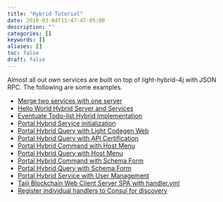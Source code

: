 ```yaml
---
title: "Hybrid Tutorial"
date: 2018-03-04T11:47:47-05:00
description: ""
categories: []
keywords: []
aliases: []
toc: false
draft: false
---
```


Almost all out own services are built on top of light-hybrid-4j with JSON RPC. The following
are some examples.  


- [Merge two services with one server](/tutorial/hybrid/merge-services/)
- [Hello World Hybrid Server and Services](/tutorial/hybrid/hello-world/)
- [Eventuate Todo-list Hybrid Implementation](/tutorial/hybrid/todo-list/)
- [Portal Hybrid Service initialization](/tutorial/hybrid/hybrid-service-initial/)
- [Portal Hybrid Query with Light Codegen Web](/tutorial/hybrid/codegen-web-portal/)
- [Portal Hybrid Query with API Certification](/tutorial/hybrid/certification-portal/)
- [Portal Hybrid Command with Host Menu](/tutorial/hybrid/host-menu-command-portal/)
- [Portal Hybrid Query with Host Menu](/tutorial/hybrid/host-menu-query-portal/)
- [Portal Hybrid Command with Schema Form](/tutorial/hybrid/schema-form-command-portal/)
- [Portal Hybrid Query with Schema Form](/tutorial/hybrid/schema-form-query-portal/)
- [Portal Hybrid Service with User Management](/tutorial/hybrid/user-management-portal/)
- [Taiji Blockchain Web Client Server SPA with handler.yml](/tutorial/hybrid/web-client-spa/)
- [Register individual handlers to Consul for discovery](/tutorial/hybrid/register-handler/)
